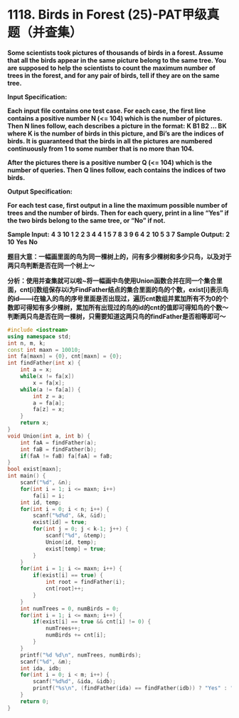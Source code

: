 # 1118. Birds in Forest (25)-PAT甲级真题（并查集）

**Some scientists took pictures of thousands of birds in a forest. Assume that all the birds appear in the same picture belong to the same tree. You are supposed to help the scientists to count the maximum number of trees in the forest, and for any pair of birds, tell if they are on the same tree.**

**Input Specification:**

**Each input file contains one test case. For each case, the first line contains a positive number N (<= 104) which is the number of pictures. Then N lines follow, each describes a picture in the format:**
**K B1 B2 … BK**
**where K is the number of birds in this picture, and Bi’s are the indices of birds. It is guaranteed that the birds in all the pictures are numbered continuously from 1 to some number that is no more than 104.**

**After the pictures there is a positive number Q (<= 104) which is the number of queries. Then Q lines follow, each contains the indices of two birds.**

**Output Specification:**

**For each test case, first output in a line the maximum possible number of trees and the number of birds. Then for each query, print in a line “Yes” if the two birds belong to the same tree, or “No” if not.**

**Sample Input:**
**4**
**3 10 1 2**
**2 3 4**
**4 1 5 7 8**
**3 9 6 4**
**2**
**10 5**
**3 7**
**Sample Output:**
**2 10**
**Yes**
**No**

**题目大意：一幅画里面的鸟为同一棵树上的，问有多少棵树和多少只鸟，以及对于两只鸟判断是否在同一个树上～**

**分析：使用并查集就可以啦~将一幅画中鸟使用Union函数合并在同一个集合里面，cnt[i]数组保存以i为FindFather结点的集合里面的鸟的个数，exist[i]表示鸟的id——i在输入的鸟的序号里面是否出现过，遍历cnt数组并累加所有不为0的个数即可得知有多少棵树，累加所有出现过的鸟的id的cnt的值即可得知鸟的个数～判断两只鸟是否在同一棵树，只需要知道这两只鸟的findFather是否相等即可～**

```c++
#include <iostream>
using namespace std;
int n, m, k;
const int maxn = 10010;
int fa[maxn] = {0}, cnt[maxn] = {0};
int findFather(int x) {
    int a = x;
    while(x != fa[x])
        x = fa[x];
    while(a != fa[a]) {
        int z = a;
        a = fa[a];
        fa[z] = x;
    }
    return x;
}
void Union(int a, int b) {
    int faA = findFather(a);
    int faB = findFather(b);
    if(faA != faB) fa[faA] = faB;
}
bool exist[maxn];
int main() {
    scanf("%d", &n);
    for(int i = 1; i <= maxn; i++)
        fa[i] = i;
    int id, temp;
    for(int i = 0; i < n; i++) {
        scanf("%d%d", &k, &id);
        exist[id] = true;
        for(int j = 0; j < k-1; j++) {
            scanf("%d", &temp);
            Union(id, temp);
            exist[temp] = true;
        }
    }
    for(int i = 1; i <= maxn; i++) {
        if(exist[i] == true) {
            int root = findFather(i);
            cnt[root]++;
        }
    }
    int numTrees = 0, numBirds = 0;
    for(int i = 1; i <= maxn; i++) {
        if(exist[i] == true && cnt[i] != 0) {
            numTrees++;
            numBirds += cnt[i];
        }
    }
    printf("%d %d\n", numTrees, numBirds);
    scanf("%d", &m);
    int ida, idb;
    for(int i = 0; i < m; i++) {
        scanf("%d%d", &ida, &idb);
        printf("%s\n", (findFather(ida) == findFather(idb)) ? "Yes" : "No");
    }
    return 0;
}
```

